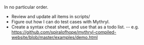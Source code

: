 In no particular order.

- Review and update all items in scripts/
- Figure out how I can do test cases with Mythryl.
- Create a syntax cheat sheet, and use that as a todo list.
-- e.g. https://github.com/spiralofhope/mythryl-compiled-website/blob/master/examples/demo.html
